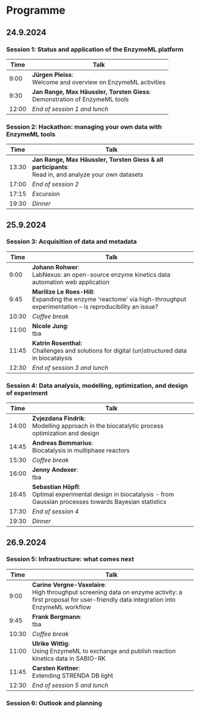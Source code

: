 # Programme

## 24.9.2024

### Session 1: Status and application of the EnzymeML platform

| Time  | Talk                                                                                         |
|-------|--------------------------------------------------------------------------------------------------|
| 9:00  | **Jürgen Pleiss**:<br>Welcome and overview on EnzymeML activities                                    |
| 9:30  | **Jan Range, Max Häussler, Torsten Giess**:<br>Demonstration of EnzymeML tools                       |
| 12:00 | _End of session 1 and lunch_                                                                        |

### Session 2: Hackathon: managing your own data with EnzymeML tools

| Time  | Talk                                                                                         |
|-------|--------------------------------------------------------------------------------------------------|
| 13:30 | **Jan Range, Max Häussler, Torsten Giess & all participants**:<br>Read in, and analyze your own datasets |
| 17:00 | _End of session 2_                                                                                  |
| 17:15 | _Excursion_                                                                                         |
| 19:30 | _Dinner_                                                                                            |

## 25.9.2024

### Session 3: Acquisition of data and metadata

| Time  | Talk                                                                                         |
|-------|--------------------------------------------------------------------------------------------------|
| 9:00  | **Johann Rohwer**:<br>LabNexus: an open-source enzyme kinetics data automation web application       |
| 9:45  | **Marilize Le Roes-Hill**:<br>Expanding the enzyme 'reactome' via high-throughput experimentation – is reproducibility an issue? |
| 10:30 | _Coffee break_                                                                                      |
| 11:00 | **Nicole Jung**:<br>tba                                                                              |
| 11:45 | **Katrin Rosenthal**:<br>Challenges and solutions for digital (un)structured data in biocatalysis    |
| 12:30 | _End of session 3 and lunch_                                                                        |

### Session 4: Data analysis, modelling, optimization, and design of experiment

| Time  | Talk                                                                                         |
|-------|--------------------------------------------------------------------------------------------------|
| 14:00 | **Zvjezdana Findrik**:<br>Modelling approach in the biocatalytic process optimization and design     |
| 14:45 | **Andreas Bommarius**:<br>Biocatalysis in multiphase reactors                                        |
| 15:30 | _Coffee break_                                                                                      |
| 16:00 | **Jenny Andexer**:<br>tba                                                                            |
| 16:45 | **Sebastian Höpfl**:<br>Optimal experimental design in biocatalysis - from Gaussian processes towards Bayesian statistics |
| 17:30 | _End of session 4_                                                                                  |
| 19:30 | _Dinner_                                                                                            |

## 26.9.2024

### Session 5: Infrastructure: what comes next

| Time  | Talk                                                                                         |
|-------|--------------------------------------------------------------------------------------------------|
| 9:00  | **Carine Vergne-Vaxelaire**:<br>High throughput screening data on enzyme activity: a first proposal for user-friendly data integration into EnzymeML workflow |
| 9:45  | **Frank Bergmann**:<br>tba                                                                           |
| 10:30 | _Coffee break_                                                                                      |
| 11:00 | **Ulrike Wittig**:<br>Using EnzymeML to exchange and publish reaction kinetics data in SABIO-RK      |
| 11:45 | **Carsten Kettner**:<br>Extending STRENDA DB light                                                   |
| 12:30 | _End of session 5 and lunch_                                                                        |

### Session 6: Outlook and planning
